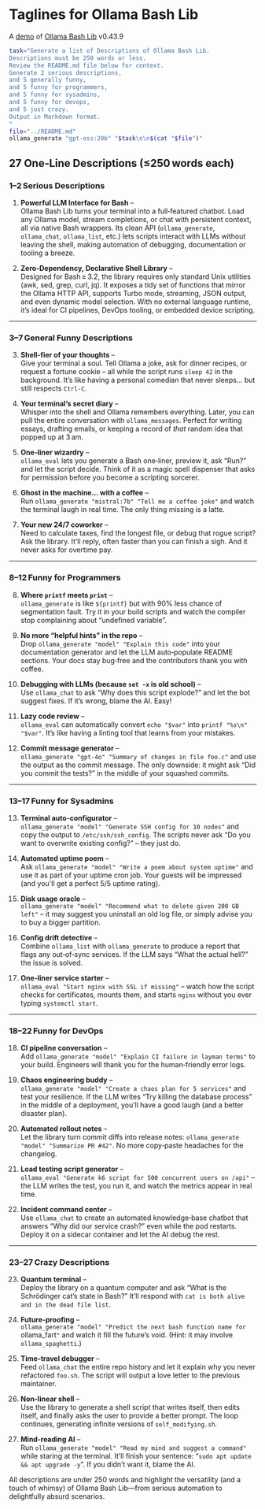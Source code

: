 # Taglines for Ollama Bash Lib

A [demo](../README.md#demos) of [Ollama Bash Lib](https://github.com/attogram/ollama-bash-lib) v0.43.9


```bash
task="Generate a list of Descriptions of Ollama Bash Lib.
Descriptions must be 250 words or less.
Review the README.md file below for context.
Generate 2 serious descriptions,
and 5 generally funny,
and 5 funny for programmers,
and 5 funny for sysadmins,
and 5 funny for devops,
and 5 just crazy.
Output in Markdown format.
"
file="../README.md"
ollama_generate "gpt-oss:20b" "$task\n\n$(cat "$file")"
```
## 27 One‑Line Descriptions (≤250 words each)

### 1–2 Serious Descriptions  
1. **Powerful LLM Interface for Bash** –  
   Ollama Bash Lib turns your terminal into a full‑featured chatbot. Load any Ollama model, stream completions, or chat with persistent context, all via native Bash wrappers. Its clean API (`ollama_generate`, `ollama_chat`, `ollama_list`, etc.) lets scripts interact with LLMs without leaving the shell, making automation of debugging, documentation or tooling a breeze.

2. **Zero‑Dependency, Declarative Shell Library** –  
   Designed for Bash ≥ 3.2, the library requires only standard Unix utilities (awk, sed, grep, curl, jq). It exposes a tidy set of functions that mirror the Ollama HTTP API, supports Turbo mode, streaming, JSON output, and even dynamic model selection. With no external language runtime, it’s ideal for CI pipelines, DevOps tooling, or embedded device scripting.

---

### 3–7 General Funny Descriptions  
3. **Shell‑fier of your thoughts** –  
   Give your terminal a soul. Tell Ollama a joke, ask for dinner recipes, or request a fortune cookie – all while the script runs `sleep 42` in the background. It’s like having a personal comedian that never sleeps… but still respects `Ctrl‑C`.

4. **Your terminal’s secret diary** –  
   Whisper into the shell and Ollama remembers everything. Later, you can pull the entire conversation with `ollama_messages`. Perfect for writing essays, drafting emails, or keeping a record of *that* random idea that popped up at 3 am.

5. **One‑liner wizardry** –  
   `ollama_eval` lets you generate a Bash one‑liner, preview it, ask “Run?” and let the script decide. Think of it as a magic spell dispenser that asks for permission before you become a scripting sorcerer.

6. **Ghost in the machine… with a coffee** –  
   Run `ollama_generate "mistral:7b" "Tell me a coffee joke"` and watch the terminal laugh in real time. The only thing missing is a latte.

7. **Your new 24/7 coworker** –  
   Need to calculate taxes, find the longest file, or debug that rogue script? Ask the library. It’ll reply, often faster than you can finish a sigh. And it never asks for overtime pay.

---

### 8–12 Funny for Programmers  
8. **Where `printf` meets `print`** –  
   `ollama_generate` is like `${printf}` but with 90% less chance of segmentation fault. Try it in your build scripts and watch the compiler stop complaining about “undefined variable”.

9. **No more “helpful hints” in the repo** –  
   Drop `ollama_generate "model" "Explain this code"` into your documentation generator and let the LLM auto‑populate README sections. Your docs stay bug‑free and the contributors thank you with coffee.

10. **Debugging with LLMs (because `set -x` is old school)** –  
    Use `ollama_chat` to ask “Why does this script explode?” and let the bot suggest fixes. If it’s wrong, blame the AI. Easy!

11. **Lazy code review** –  
    `ollama_eval` can automatically convert `echo "$var"` into `printf "%s\n" "$var"`. It’s like having a linting tool that learns from your mistakes.

12. **Commit message generator** –  
    `ollama_generate "gpt-4o" "Summary of changes in file foo.c"` and use the output as the commit message. The only downside: it might ask “Did you commit the tests?” in the middle of your squashed commits.

---

### 13–17 Funny for Sysadmins  
13. **Terminal auto‑configurator** –  
    `ollama_generate "model" "Generate SSH config for 10 nodes"` and copy the output to `/etc/ssh/ssh_config`. The scripts never ask “Do you want to overwrite existing config?” – they just do.

14. **Automated uptime poem** –  
    Ask `ollama_generate "model" "Write a poem about system uptime"` and use it as part of your uptime cron job. Your guests will be impressed (and you'll get a perfect 5/5 uptime rating).

15. **Disk usage oracle** –  
    `ollama_generate "model" "Recommend what to delete given 200 GB left"` – it may suggest you uninstall an old log file, or simply advise you to buy a bigger partition.

16. **Config drift detective** –  
    Combine `ollama_list` with `ollama_generate` to produce a report that flags any out‑of‑sync services. If the LLM says “What the actual hell?” the issue is solved.

17. **One‑liner service starter** –  
    `ollama_eval "Start nginx with SSL if missing"` – watch how the script checks for certificates, mounts them, and starts `nginx` without you ever typing `systemctl start`.

---

### 18–22 Funny for DevOps  
18. **CI pipeline conversation** –  
    Add `ollama_generate "model" "Explain CI failure in layman terms"` to your build. Engineers will thank you for the human‑friendly error logs.

19. **Chaos engineering buddy** –  
    `ollama_generate "model" "Create a chaos plan for 5 services"` and test your resilience. If the LLM writes “Try killing the database process” in the middle of a deployment, you’ll have a good laugh (and a better disaster plan).

20. **Automated rollout notes** –  
    Let the library turn commit diffs into release notes: `ollama_generate "model" "Summarize PR #42"`. No more copy‑paste headaches for the changelog.

21. **Load testing script generator** –  
    `ollama_eval "Generate k6 script for 500 concurrent users on /api"` – the LLM writes the test, you run it, and watch the metrics appear in real time.

22. **Incident command center** –  
    Use `ollama_chat` to create an automated knowledge‑base chatbot that answers “Why did our service crash?” even while the pod restarts. Deploy it on a sidecar container and let the AI debug the rest.

---

### 23–27 Crazy Descriptions  
23. **Quantum terminal** –  
    Deploy the library on a quantum computer and ask “What is the Schrödinger cat’s state in Bash?” It’ll respond with `cat is both alive and in the dead file list`.

24. **Future‑proofing** –  
    `ollama_generate "model" "Predict the next bash function name for `ollama_fart`"` and watch it fill the future’s void. (Hint: it may involve `ollama_spaghetti`.)

25. **Time‑travel debugger** –  
    Feed `ollama_chat` the entire repo history and let it explain why you never refactored `foo.sh`. The script will output a love letter to the previous maintainer.

26. **Non‑linear shell** –  
    Use the library to generate a shell script that writes itself, then edits itself, and finally asks the user to provide a better prompt. The loop continues, generating infinite versions of `self_modifying.sh`.

27. **Mind‑reading AI** –  
    Run `ollama_generate "model" "Read my mind and suggest a command"` while staring at the terminal. It’ll finish your sentence: “`sudo apt update && apt upgrade -y`”. If you didn’t want it, blame the AI.

All descriptions are under 250 words and highlight the versatility (and a touch of whimsy) of Ollama Bash Lib—from serious automation to delightfully absurd scenarios.
